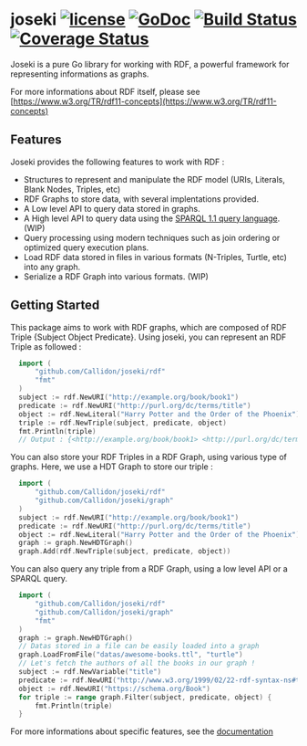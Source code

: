 # joseki [![license](https://img.shields.io/github/license/mashape/apistatus.svg?maxAge=2592000)]() [![GoDoc](https://godoc.org/github.com/Callidon/joseki/rdf?status.svg)](https://godoc.org/github.com/Callidon/joseki/) [![Build Status](https://travis-ci.org/Callidon/joseki.svg?branch=master)](https://travis-ci.org/Callidon/joseki) [![Coverage Status](https://coveralls.io/repos/github/Callidon/joseki/badge.png?branch=master)](https://coveralls.io/github/Callidon/joseki?branch=master)

Joseki is a pure Go library for working with RDF, a powerful framework for representing informations as graphs.

For more informations about RDF itself, please see [https://www.w3.org/TR/rdf11-concepts](https://www.w3.org/TR/rdf11-concepts)

## Features
Joseki provides the following features to work with RDF :
* Structures to represent and manipulate the RDF model (URIs, Literals, Blank Nodes, Triples, etc)
* RDF Graphs to store data, with several implentations provided.
* A Low level API to query data stored in graphs.
* A High level API to query data using the [SPARQL 1.1 query language](https://www.w3.org/TR/sparql11-overview/). (WIP)
* Query processing using modern techniques such as join ordering or optimized query execution plans.
* Load RDF data stored in files in various formats (N-Triples, Turtle, etc) into any graph.
* Serialize a RDF Graph into various formats. (WIP)

## Getting Started
This package aims to work with RDF graphs, which are composed of RDF Triple {Subject Object Predicate}.
Using joseki, you can represent an RDF Triple as followed :
```go
  import (
      "github.com/Callidon/joseki/rdf"
      "fmt"
  )
  subject := rdf.NewURI("http://example.org/book/book1")
  predicate := rdf.NewURI("http://purl.org/dc/terms/title")
  object := rdf.NewLiteral("Harry Potter and the Order of the Phoenix")
  triple := rdf.NewTriple(subject, predicate, object)
  fmt.Println(triple)
  // Output : {<http://example.org/book/book1> <http://purl.org/dc/terms/title> "Harry Potter and the Order of the Phoenix"}
```
You can also store your RDF Triples in a RDF Graph, using various type of graphs.
Here, we use a HDT Graph to store our triple :
```go
  import (
      "github.com/Callidon/joseki/rdf"
      "github.com/Callidon/joseki/graph"
  )
  subject := rdf.NewURI("http://example.org/book/book1")
  predicate := rdf.NewURI("http://purl.org/dc/terms/title")
  object := rdf.NewLiteral("Harry Potter and the Order of the Phoenix")
  graph := graph.NewHDTGraph()
  graph.Add(rdf.NewTriple(subject, predicate, object))
```
You can also query any triple from a RDF Graph, using a low level API or a SPARQL query.
```go
  import (
      "github.com/Callidon/joseki/rdf"
      "github.com/Callidon/joseki/graph"
      "fmt"
  )
  graph := graph.NewHDTGraph()
  // Datas stored in a file can be easily loaded into a graph
  graph.LoadFromFile("datas/awesome-books.ttl", "turtle")
  // Let's fetch the authors of all the books in our graph !
  subject := rdf.NewVariable("title")
  predicate := rdf.NewURI("http://www.w3.org/1999/02/22-rdf-syntax-ns#type")
  object := rdf.NewURI("https://schema.org/Book")
  for triple := range graph.Filter(subject, predicate, object) {
      fmt.Println(triple)
  }
 ```
For more informations about specific features, see the [documentation](https://godoc.org/github.com/Callidon/joseki/)
